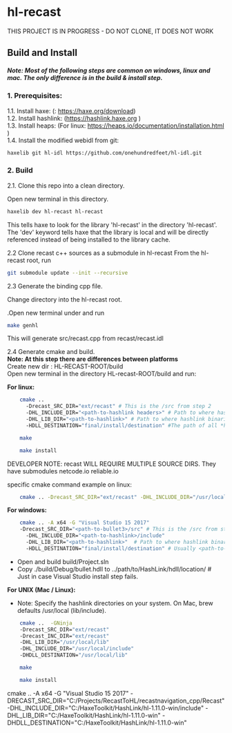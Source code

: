 # hl-recast

THIS PROJECT IS IN PROGRESS - DO NOT CLONE, IT DOES NOT WORK


## Build and Install
##### Note: Most of the following steps are common on windows, linux and mac. The only difference is in the build & install step.

### 1. Prerequisites:
1.1. Install haxe: (: https://haxe.org/download)  
1.2. Install hashlink: (https://hashlink.haxe.org )  
1.3. Install heaps: (For linux: https://heaps.io/documentation/installation.html )  
1.4. Install the modified webidl from git:   
```sh
haxelib git hl-idl https://github.com/onehundredfeet/hl-idl.git
```

### 2. Build

2.1. Clone this repo into a clean directory.

Open new terminal in this directory.  
```sh
haxelib dev hl-recast hl-recast
```

This tells haxe to look for the library 'hl-recast' in the directory 'hl-recast'.  The 'dev' keyword tells haxe that the library is local and will be directly referenced instead of being installed to the library cache.

2.2 Clone recast c++ sources as a submodule in hl-recast
From the hl-recast root, run

```sh
git submodule update --init --recursive
```

2.3 Generate the binding cpp file.

Change directory into the hl-recast root.

.Open new terminal under and run 
```sh
make genhl
```

This will generate src/recast.cpp from recast/recast.idl


2.4 Generate cmake and build.  
**Note: At this step there are differences between platforms**  
    Create new dir : HL-RECAST-ROOT/build  
    Open new terminal in the directory HL-recast-ROOT/build and run:  

**For linux:**  
```sh
    cmake ..
      -Drecast_SRC_DIR="ext/recast" # This is the /src from step 2
      -DHL_INCLUDE_DIR="<path-to-hashlink headers>" # Path to where hashlink headers (hl.h, ...) are located. Usually under ...hashlink-x.xx/src 
      -DHL_LIB_DIR="<path-to-hashlink>" # Path to where hashlink binaries (libhl.so, ...) are located. Usually ...hashlink-x.xx
      -HDLL_DESTINATION="final/install/destination" #The path of all *hdll binaries, usually this is 'usr/lib' or 'usr/local/lib'
```
```sh
    make
```
```sh
    make install
```

DEVELOPER NOTE: recast WILL REQUIRE MULTIPLE SOURCE DIRS.
They have submodules netcode.io reliable.io

specific cmake command example on linux:  
```sh
    cmake .. -Drecast_SRC_DIR="ext/recast" -DHL_INCLUDE_DIR="/usr/local/include" -DHL_LIB_DIR="/usr/local/lib" -DHDLL_DESTINATION="/usr/local/lib"
   ```

**For windows:**  

```sh
    cmake .. -A x64 -G "Visual Studio 15 2017" 
    -Drecast_SRC_DIR="<path-to-bullet3>/src" # This is the /src from step 2
      -DHL_INCLUDE_DIR="<path-to-hashlink>/include"
      -DHL_LIB_DIR="<path-to-hashlink>"  # Path to where hashlink binaries (libhl.lib, ...) are located
      -HDLL_DESTINATION="final/install/destination" # Usually <path-to-hashlink>
```

* Open and build build/Project.sln  
* Copy ./build/Debug/bullet.hdll to ../path/to/HashLink/hdll/location/ # Just in case Visual Studio install step fails.  

**For UNIX (Mac / Linux):**  
* Note: Specify the hashlink directories on your system.  On Mac, brew defaults /usr/local (lib/include).
```sh
    cmake ..  -GNinja 
    -Drecast_SRC_DIR="ext/recast" 
    -Drecast_INC_DIR="ext/recast" 
    -DHL_LIB_DIR="/usr/local/lib" 
    -DHL_INCLUDE_DIR="/usr/local/include" 
    -DHDLL_DESTINATION="/usr/local/lib"
```
```sh
    make
```
```sh
    make install
```


cmake .. -A x64 -G "Visual Studio 15 2017" -DRECAST_SRC_DIR="C:/Projects/RecastToHL/recastnavigation_cpp/Recast" -DHL_INCLUDE_DIR="C:/HaxeToolkit/HashLink/hl-1.11.0-win/include" -DHL_LIB_DIR="C:/HaxeToolkit/HashLink/hl-1.11.0-win" -DHDLL_DESTINATION="C:/HaxeToolkit/HashLink/hl-1.11.0-win"